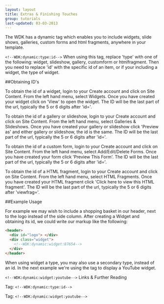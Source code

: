 ```yaml
---
layout: layout
title: Extras & Finishing Touches
group: tutorials
last-updated: 03-03-2013
---
```


The WDK has a dynamic tag which enables you to include widgets, slide shows, galleries, custom forms and html fragments, anywhere in your template.

`<!--WDK:dynamic:type:id-->`
When using this tag, replace 'type' with one of the following: widget, slideshow, gallery, customform or htmlfragment. Then you need to replace 'id' with the specific id of an item, or if your including a widget, the type of widget.

##Obtaining ID's

To obtain the id of a widget, login to your Create account and click on Site Content. From the left hand menu, select Widgets. Once you have created your widget click on 'View' to open the widget. The ID will be the last part of the url, typically the 5 or 6 digits after 'id='.

To obtain the id of a gallery or slideshow, login to your Create account and click on Site Content. From the left hand menu, select Galleries & Slideshows. Once you have created your gallery or slideshow click 'Preview as' and either gallery or slideshow, the id is the same. The ID will be the last part of the url, typically the 5 or 6 digits after 'id='.

To obtain the id of a custom form, login to your Create account and click on Site Content. From the left hand menu, select Add/Edit/Delete Forms. Once you have created your form click 'Preview This Form'. The ID will be the last part of the url, typically the 5 or 6 digits after 'id='.

To obtain the id of a HTML fragment, login to your Create account and click on Site Content. From the left hand menu, select HTML Fragments. Once you have created your HTML fragment click 'Click here to view this HTML fragment'. The ID will be the last part of the url, typically the 5 or 6 digits after 'viewfrag='.

##Example Usage

For example we may wish to include a shopping basket in our header, next to the logo instead of the side column. After creating a Widget and obtaining its id, we could write our markup like the following:

```html
<header>
  <div id="logo"> </div>
  <div class="widget">
    <!--WDK:dynamic:widget:87654-->
  </div>
</header>
```

When using widget a type, you may also use a secondary type, instead of an id. In the next example we're using the tag to display a YouTube widget.

`<!--WDK:dynamic:widget:youtube-->`
Links & Further Reading

Tag: `<!--WDK:dynamic:type:id-->`

Tag: `<!--WDK:dynamic:widget:youtube-->`